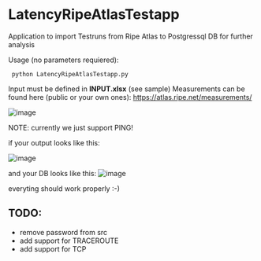 # LatencyRipeAtlasTestapp
Application to import Testruns from Ripe Atlas to Postgressql DB for further analysis

Usage (no parameters requiered):

<code> python LatencyRipeAtlasTestapp.py </code>

Input must be defined in <b>INPUT.xlsx</b> (see sample)
Measurements can be found here (public or your own ones): https://atlas.ripe.net/measurements/

![image](https://user-images.githubusercontent.com/15867392/169769409-3b18aa40-b520-4d35-a598-aa0e6b9e899c.png)

NOTE: currently we just support PING!

if your output looks like this:

![image](https://user-images.githubusercontent.com/15867392/169769576-a515e3cf-076a-405a-833b-951f9dc88d73.png)

and your DB looks like this:
![image](https://user-images.githubusercontent.com/15867392/169770185-6d75384b-f0f6-4e82-9e39-3db932c9d96f.png)

everyting should work properly :-)

## TODO:
- remove password from src
- add support for TRACEROUTE
- add support for TCP
